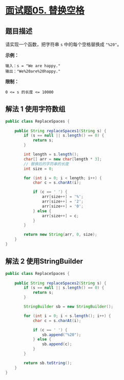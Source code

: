 # [面试题05. 替换空格](https://leetcode-cn.com/problems/ti-huan-kong-ge-lcof/)

## 题目描述

请实现一个函数，把字符串 `s` 中的每个空格替换成 `"%20"`。

**示例：**

```
输入：s = "We are happy."
输出："We%20are%20happy."
```

**限制：**

```
0 <= s 的长度 <= 10000
```

## 解法 1 使用字符数组

```java
public class ReplaceSpaces {
    
    public String replaceSpaces1(String s) {
        if (s == null || s.length() == 0) {
            return s;
        }

        int length = s.length();
        char[] arr = new char[length * 3];
        // 替换后的字符串的长度
        int size = 0;

        for (int i = 0; i < length; i++) {
            char c = s.charAt(i);

            if (c == ' ') {
                arr[size++] = '%';
                arr[size++] = '2';
                arr[size++] = '0';
            } else {
                arr[size++] = c;
            }
        }

        return new String(arr, 0, size);
    }
}
```

## 解法 2 使用StringBuilder

```java
public class ReplaceSpaces {
    
    public String replaceSpaces2(String s) {
        if (s == null || s.length() == 0) {
            return s;
        }

        StringBuilder sb = new StringBuilder();

        for (int i = 0; i < s.length(); i++) {
            char c = s.charAt(i);

            if (c == ' ') {
                sb.append("%20");
            } else {
                sb.append(c);
            }
        }

        return sb.toString();
    }
}
```

